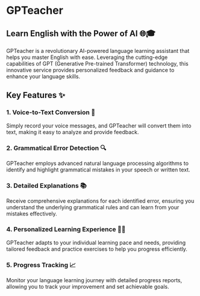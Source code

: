 # GPTeacher

## Learn English with the Power of AI 🌐🎓

GPTeacher is a revolutionary AI-powered language learning assistant that helps you master English with ease. Leveraging the cutting-edge capabilities of GPT (Generative Pre-trained Transformer) technology, this innovative service provides personalized feedback and guidance to enhance your language skills.

## Key Features ✨

### 1. Voice-to-Text Conversion 🎤
Simply record your voice messages, and GPTeacher will convert them into text, making it easy to analyze and provide feedback.

### 2. Grammatical Error Detection 🔍
GPTeacher employs advanced natural language processing algorithms to identify and highlight grammatical mistakes in your speech or written text.

### 3. Detailed Explanations 📚
Receive comprehensive explanations for each identified error, ensuring you understand the underlying grammatical rules and can learn from your mistakes effectively.

### 4. Personalized Learning Experience 🧑‍🏫
GPTeacher adapts to your individual learning pace and needs, providing tailored feedback and practice exercises to help you progress efficiently.

### 5. Progress Tracking 📈
Monitor your language learning journey with detailed progress reports, allowing you to track your improvement and set achievable goals.
